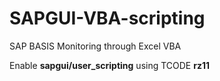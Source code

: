 # SAPGUI-VBA-scripting
SAP BASIS Monitoring through Excel VBA

Enable **sapgui/user_scripting** using TCODE **rz11**
